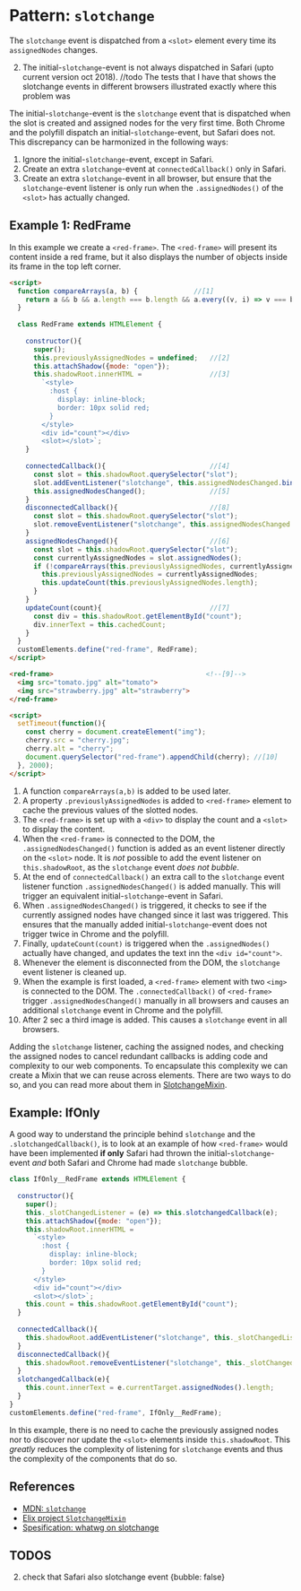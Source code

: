 # Pattern: `slotchange`

The `slotchange` event is dispatched from a `<slot>` element every time 
its `assignedNodes` changes.
                             
2. The initial-`slotchange`-event is not always dispatched in Safari (upto current version oct 2018).
//todo The tests that I have that shows the slotchange events in different browsers illustrated exactly
where this problem was

The initial-`slotchange`-event is the `slotchange` event that is dispatched 
when the slot is created and assigned nodes for the very first time.
Both Chrome and the polyfill dispatch an initial-`slotchange`-event, but Safari does not.
This discrepancy can be harmonized in the following ways:
   1. Ignore the initial-`slotchange`-event, except in Safari. 
   2. Create an extra `slotchange`-event at `connectedCallback()` only in Safari.
   3. Create an extra `slotchange`-event in all browser, but 
      ensure that the `slotchange`-event listener is only run when the `.assignedNodes()`
      of the `<slot>` has actually changed.

## Example 1: RedFrame

In this example we create a `<red-frame>`. 
The `<red-frame>` will present its content inside a red frame, but 
it also displays the number of objects inside its frame in the top left corner.

```html
<script>
  function compareArrays(a, b) {              //[1]
    return a && b && a.length === b.length && a.every((v, i) => v === b[i]);
  }
  
  class RedFrame extends HTMLElement {       
    
    constructor(){
      super();
      this.previouslyAssignedNodes = undefined;   //[2]
      this.attachShadow({mode: "open"});     
      this.shadowRoot.innerHTML =                 //[3]  
        `<style>
          :host {
            display: inline-block;
            border: 10px solid red;
          }                                                                              
        </style>
        <div id="count"></div>               
        <slot></slot>`;                     
    }
    
    connectedCallback(){                          //[4]
      const slot = this.shadowRoot.querySelector("slot");  
      slot.addEventListener("slotchange", this.assignedNodesChanged.bind(this));
      this.assignedNodesChanged();                //[5]
    }
    disconnectedCallback(){                       //[8]
      const slot = this.shadowRoot.querySelector("slot");  
      slot.removeEventListener("slotchange", this.assignedNodesChanged.bind(this));      
    }
    assignedNodesChanged(){                       //[6]
      const slot = this.shadowRoot.querySelector("slot");
      const currentlyAssignedNodes = slot.assignedNodes();
      if (!compareArrays(this.previouslyAssignedNodes, currentlyAssignedNodes)){
        this.previouslyAssignedNodes = currentlyAssignedNodes;
        this.updateCount(this.previouslyAssignedNodes.length);           
      }       
    }
    updateCount(count){                           //[7]
      const div = this.shadowRoot.getElementById("count");
      div.innerText = this.cachedCount;      
    }
  }
  customElements.define("red-frame", RedFrame);
</script>

<red-frame>                                      <!--[9]-->
  <img src="tomato.jpg" alt="tomato">
  <img src="strawberry.jpg" alt="strawberry">
</red-frame>

<script>
  setTimeout(function(){
    const cherry = document.createElement("img");
    cherry.src = "cherry.jpg";
    cherry.alt = "cherry";
    document.querySelector("red-frame").appendChild(cherry); //[10]
  }, 2000);
</script>
```
1. A function `compareArrays(a,b)` is added to be used later.
2. A property `.previouslyAssignedNodes` is added to `<red-frame>` element to 
cache the previous values of the slotted nodes.
3. The `<red-frame>` is set up with a `<div>` to display the count 
and a `<slot>` to display the content.
4. When the `<red-frame>` is connected to the DOM, 
the `.assignedNodesChanged()` function is added as an event listener 
directly on the `<slot>` node. It is *not* possible to add the event listener on
`this.shadowRoot`, as the `slotchange` event *does not bubble*.
5. At the end of `connectedCallback()` an extra call to the `slotchange` 
event listener function `.assignedNodesChanged()` is added manually.
This will trigger an equivalent initial-`slotchange`-event in Safari.
6. When `.assignedNodesChanged()` is triggered, 
it checks to see if the currently assigned nodes have changed since 
it last was triggered. This ensures that the manually added
initial-`slotchange`-event does not trigger twice in Chrome and the polyfill.
7. Finally, `updateCount(count)` is triggered when the `.assignedNodes()` 
actually have changed, and updates the text inn the `<div id="count">`.
8. Whenever the element is disconnected from the DOM, 
the `slotchange` event listener is cleaned up.
9. When the example is first loaded, 
a `<red-frame>` element with two `<img>` is connected to the DOM.
The `.connectedCallback()` of `<red-frame>` trigger `.assignedNodesChanged()` manually
in all browsers and causes an additional `slotchange` event in Chrome and the polyfill.
10. After 2 sec a third image is added. This causes a `slotchange` event in all browsers.

Adding the `slotchange` listener, caching the assigned nodes, and checking the assigned nodes
to cancel redundant callbacks is adding code and complexity to our web components.
To encapsulate this complexity we can create a Mixin that we can reuse across elements.
There are two ways to do so, and you can read more about them in
[SlotchangeMixin](../chapter3_lifecycle/chapter3_old/Mixin1_SlotchangeMixin.md).

## Example: IfOnly

A good way to understand the principle behind `slotchange` and the `.slotchangedCallback()`,
is to look at an example of how `<red-frame>` would have been implemented **if only**
Safari had thrown the initial-`slotchange`-event *and* both Safari and Chrome had made
`slotchange` bubble. 

```javascript
class IfOnly__RedFrame extends HTMLElement {       
  
  constructor(){
    super();
    this._slotChangedListener = (e) => this.slotchangedCallback(e);
    this.attachShadow({mode: "open"});     
    this.shadowRoot.innerHTML =                  
      `<style>
        :host {
          display: inline-block;
          border: 10px solid red;
        }                                                                              
      </style>
      <div id="count"></div>               
      <slot></slot>`;
    this.count = this.shadowRoot.getElementById("count");
  }
  
  connectedCallback(){                          
    this.shadowRoot.addEventListener("slotchange", this._slotChangedListener);
  }
  disconnectedCallback(){                       
    this.shadowRoot.removeEventListener("slotchange", this._slotChangedListener);
  }
  slotchangedCallback(e){                       
    this.count.innerText = e.currentTarget.assignedNodes().length;      
  }
}
customElements.define("red-frame", IfOnly__RedFrame);
```

In this example, there is no need to cache the previously assigned nodes nor 
to discover nor update the `<slot>` elements inside `this.shadowRoot`.
This *greatly* reduces the complexity of listening for `slotchange` events and 
thus the complexity of the components that do so.

## References
 * [MDN: `slotchange`](https://developer.mozilla.org/en-US/docs/Web/Events/slotchange)
 * [Elix project `SlotchangeMixin`](https://test.elix.org/elix/SlotContentMixin)
 * [Spesification: whatwg on slotchange](https://dom.spec.whatwg.org/#mutation-observers)
 
## TODOS
2. check that Safari also slotchange event {bubble: false}